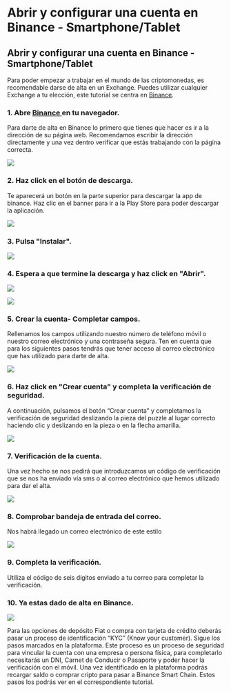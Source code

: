# Abrir y configurar una cuenta en Binance - Smartphone/Tablet

## Abrir y configurar una cuenta en Binance - Smartphone/Tablet

Para poder empezar a trabajar en el mundo de las criptomonedas, es recomendable darse de alta en un Exchange. Puedes utilizar cualquier Exchange a tu elección, este tutorial se centra en [Binance](https://www.binance.com/es%20).



### 1. Abre [Binance ](https://www.binance.com/es%20)en tu navegador.

Para darte de alta en Binance lo primero que tienes que hacer es ir a la dirección de su página web. Recomendamos escribir la dirección directamente y una vez dentro verificar que estás trabajando con la página correcta.



![](../../../.gitbook/assets/1.jpg)



### 2. Haz click en el botón de descarga.

Te aparecerá un botón en la parte superior para descargar la app de binance. Haz clic en el banner para ir a la Play Store para poder descargar la aplicación.



![](../../../.gitbook/assets/screenshot_20210224-221349.jpg)



### 3. Pulsa "Instalar".



![](../../../.gitbook/assets/screenshot_20210224-221359.jpg)



### 4. Espera a que termine la descarga y haz click en "Abrir".



![](../../../.gitbook/assets/screenshot_20210224-221411.jpg)

![](../../../.gitbook/assets/screenshot_20210224-221417.jpg)



### 5. Crear la cuenta- Completar campos.

Rellenamos los campos utilizando nuestro número de teléfono móvil o nuestro correo electrónico y una contraseña segura. Ten en cuenta que para los siguientes pasos tendrás que tener acceso al correo electrónico que has utilizado para darte de alta.



![](../../../.gitbook/assets/binance_2%20%282%29%20%282%29%20%282%29%20%282%29%20%282%29%20%282%29%20%282%29%20%281%29.png)



### 6. Haz click en "Crear cuenta" y completa la verificación de seguridad.

A continuación, pulsamos el botón “Crear cuenta” y completamos la verificación de seguridad deslizando la pieza del puzzle al lugar correcto haciendo clic y deslizando en la pieza o en la flecha amarilla.



![](../../../.gitbook/assets/binance_4%20%282%29%20%282%29%20%282%29%20%282%29%20%282%29%20%282%29%20%282%29.png)



### 7. Verificación de la cuenta.

Una vez hecho se nos pedirá que introduzcamos un código de verificación que se nos ha enviado vía sms o al correo electrónico que hemos utilizado para dar el alta.



![](../../../.gitbook/assets/binance_5%20%281%29%20%281%29%20%281%29%20%281%29%20%281%29.png)



### 8. Comprobar bandeja de entrada del correo.

Nos habrá llegado un correo electrónico de este estilo



![](../../../.gitbook/assets/binance_6%20%281%29%20%281%29.png)



### 9. Completa la verificación.

Utiliza el código de seis dígitos enviado a tu correo para completar la verificación.



### 10. Ya estas dado de alta en Binance.



![](../../../.gitbook/assets/screenshot_20210224-221906%20%286%29%20%286%29%20%286%29%20%286%29%20%286%29%20%286%29%20%283%29.jpg)



Para las opciones de depósito Fiat o compra con tarjeta de crédito deberás pasar un proceso de identificación “KYC” \(Know your customer\). Sigue los pasos marcados en la plataforma. Este proceso es un proceso de seguridad para vincular la cuenta con una empresa o persona física, para completarlo necesitarás un DNI, Carnet de Conducir o Pasaporte y poder hacer la verificación con el móvil. Una vez identificado en la plataforma podrás recargar saldo o comprar cripto para pasar a Binance Smart Chain. Estos pasos los podrás ver en el correspondiente tutorial.



